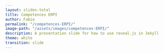 ```yaml
---
layout: slides-total
title: Competences ERPI
author: Fabio
permalink: "/competences-ERPI/"
image-path: "/assets/images/competences-ERPI/"
description: A presentation slide for how to use reveal.js in Jekyll
theme: white
transition: slide
---
```



<section data-markdown data-separator="---">
<script type="text/template">

## Competences at ERPI Laboratory

---
### Research Axis

<img width="100%" class="plain" src="{{ site.baseurl | append:page.image-path | append: 'Diapositive9.jpeg' }}">

---
### Application Fields

<img width="100%" class="plain" src="{{ site.baseurl | append:page.image-path | append: 'Diapositive11.jpeg' }}">


---

# Proposals

1. Cartography of PhD Students <!-- .element: class="fragment highlight-blue" data-fragment-index="2" --> 
2. Guide of the ERPI Doctorant
3. Tools / Communication among 

--- 
## Cartography 

<img width="100%" class="plain" src="{{ site.baseurl | append:page.image-path | append: 'Competences.jpg' }}">

---


### Competences

1. Profesional cooperation (Intra / Extra)
2. Research Methodology
3. Writing and Oral communication
4. Data Analysis / Data Visualization
5. Langues
6. Pedagogy
7. Project Management
8. Expertise (Coeur du Metier)
9. Obtention of Funding
10. ...

---
### Competences according to

<img width="100%" class="plain" src="{{ site.baseurl | append:page.image-path | append: 'Competences-France.jpg' }}">


[Arrêté du 22 février 2019 définissant les compétences des diplômés du doctorat et inscrivant le doctorat au répertoire national de la certification professionnelle](https://www.legifrance.gouv.fr/affichTexte.do?cidTexte=JORFTEXT000038200990&dateTexte=&categorieLien=id) 

---
### Competences for ERPI

![](https://media.giphy.com/media/h9tY3FscKKZj2/giphy.gif) 

*Working in progress :)* **But..**

---
### Timming

- [Survey Google Forms:](https://docs.google.com/forms/d/e/1FAIpQLSeCeoo6z0pSJfF6uEAq15hHsivM7aQVN2xwGZj7DOphIMk63A/viewform?usp=sf_link) Wednesday 13 /2019
- **Monday 18 Mars à 17:00 Deadline for answers**

![](https://media.giphy.com/media/5Zesu5VPNGJlm/giphy.gif)




---
# Proposals

1. Cartography of PhD Students 
2. Guide of the ERPI Doctorant <!-- .element: class="fragment highlight-blue" data-fragment-index="2" --> 
3. Tools / Communication among 
--- 
## Zenkit for PhD

https://zenkit.com/ 

---


# Proposals

1. Cartography of PhD Students 
2. Guide of the ERPI Doctorant 
3. Tools / Communication among <!-- .element: class="fragment highlight-blue" data-fragment-index="2" --> 
--- 

### Tools / Communications for PhD

- Slack? https://slack.com/intl/fr-fr/
- Facebook?
- WhatsApp?
 
*Let us know you ideas*


---

## Questions or sugestions? 
let us know 

![](https://media.giphy.com/media/4EF5xIO5yiivWh4gGn/giphy.gif)


---


  
</script>
</section>
